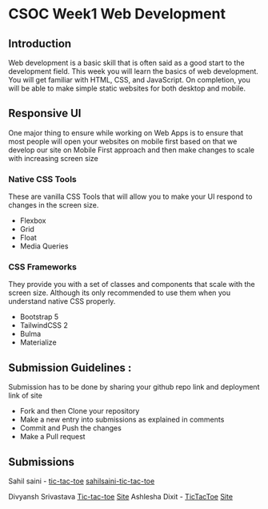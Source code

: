 # CSOC Week1 Web Development

##  Introduction
Web development is a basic skill that is often said as a good start to the development field. This week you will learn the basics of web development. You will get familiar with HTML, CSS, and JavaScript. On completion, you will be able to make simple static websites for both desktop and mobile.

## Responsive UI

One major thing to ensure while working on Web Apps is to ensure that most people will open your websites on mobile first based on that we develop our site on Mobile First approach and then make changes to scale with increasing screen size

### Native CSS Tools

These are vanilla CSS Tools that will allow you to make your UI respond to changes in the screen size.

- Flexbox
- Grid
- Float
- Media Queries

### CSS Frameworks

They provide you with a set of classes and components that scale with the screen size. Although its only recommended to use them when you understand native CSS properly.

- Bootstrap 5
- TailwindCSS 2
- Bulma
- Materialize

## Submission Guidelines :

Submission has to be done by sharing your github repo link and deployment link of site

- Fork and then Clone your repository
- Make a new entry into submissions as explained in comments
- Commit and Push the changes
- Make a Pull request

## Submissions

<!-- Add you name in below list as -->
Sahil saini - [tic-tac-toe](https://github.com/sahilsaini110/tic-tac-toe) [sahilsaini-tic-tac-toe](https://sahilsaini-tic-tac-toe.netlify.app)
<!-- - Sanyu Daver - [Tic Tac](https://github.com/sanyud/TicTac) [Site](www.copsiitbhu.co.in) -->
 Divyansh Srivastava [Tic-tac-toe](https://github.com/Divyansh013/Tic-Tac-Toe) [Site](https://divyansh013.github.io/Tic-Tac-Toe/)
 Ashlesha Dixit - [TicTacToe](https://github.com/sakshi-2412/TicTacToe) [Site](https://sakshi-2412.github.io/TicTacToe/)

